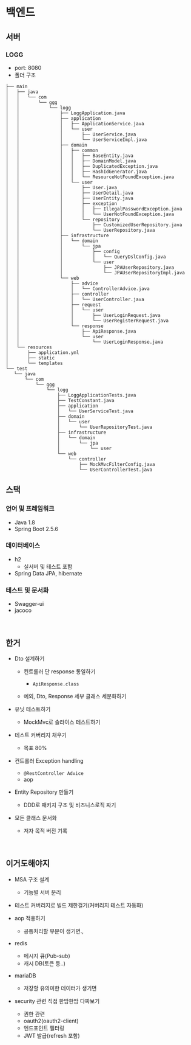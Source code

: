 # 백엔드

## 서버

### LOGG
 - port: 8080
 - 폴더 구조
 ```
 ├── main
│   ├── java
│   │   └── com
│   │       └── ggg
│   │           └── logg
│   │               ├── LoggApplication.java
│   │               ├── application
│   │               │   ├── ApplicationService.java
│   │               │   └── user
│   │               │       ├── UserService.java
│   │               │       └── UserServiceImpl.java
│   │               ├── domain
│   │               │   ├── common
│   │               │   │   ├── BaseEntity.java
│   │               │   │   ├── DomainModel.java
│   │               │   │   ├── DuplicatedException.java
│   │               │   │   ├── HashIdGenerator.java
│   │               │   │   └── ResourceNotFoundException.java
│   │               │   └── user
│   │               │       ├── User.java
│   │               │       ├── UserDetail.java
│   │               │       ├── UserEntity.java
│   │               │       ├── exception
│   │               │       │   ├── IllegalPasswordException.java
│   │               │       │   └── UserNotFoundException.java
│   │               │       └── repository
│   │               │           ├── CustomizedUserRepository.java
│   │               │           └── UserRepository.java
│   │               ├── infrastructure
│   │               │   └── domain
│   │               │       └── jpa
│   │               │           ├── config
│   │               │           │   └── QueryDslConfig.java
│   │               │           └── user
│   │               │               ├── JPAUserRepository.java
│   │               │               └── JPAUserRepositoryImpl.java
│   │               └── web
│   │                   ├── advice
│   │                   │   └── ControllerAdvice.java
│   │                   ├── controller
│   │                   │   └── UserController.java
│   │                   ├── request
│   │                   │   └── user
│   │                   │       ├── UserLoginRequest.java
│   │                   │       └── UserRegisterRequest.java
│   │                   └── response
│   │                       ├── ApiResponse.java
│   │                       └── user
│   │                           └── UserLoginResponse.java
│   └── resources
│       ├── application.yml
│       ├── static
│       └── templates
└── test
    └── java
        └── com
            └── ggg
                └── logg
                    ├── LoggApplicationTests.java
                    ├── TestConstant.java
                    ├── application
                    │   └── UserServiceTest.java
                    ├── domain
                    │   └── user
                    │       └── UserRepositoryTest.java
                    ├── infrastructure
                    │   └── domain
                    │       └── jpa
                    │           └── user
                    └── web
                        └── controller
                            ├── MockMvcFilterConfig.java
                            └── UserControllerTest.java
 ```

## 스택

### 언어 및 프레임워크

- Java 1.8
- Spring Boot 2.5.6


### 데이터베이스
- h2
  - 실서버 및 테스트 포함
- Spring Data JPA, hibernate

### 테스트 및 문서화
- Swagger-ui
- jacoco

<br/>
  
## 한거
- Dto 설계하기
  - 컨트롤러 단 response 통일하기
    - `ApiResponse.class`
  
  - 예외, Dto, Response 세부 클래스 세분화하기

- 유닛 테스트하기
  - MockMvc로 슬라이스 테스트하기

- 테스트 커버리지 채우기
  - 목표 80%
  
- 컨트롤러 Exception handling
  - `@RestController Advice`
  - aop

- Entity Repository 만들기
  - DDD로 패키지 구조 및 비즈니스로직 짜기

- 모든 클래스 문서화
  - 저자 목적 버전 기록

<br/>


## 이거도해야지

- MSA 구조 설계
  - 기능별 서버 분리 

- 테스트 커버리지로 빌드 제한걸기(커버리지 테스트 자동화)


- aop 적용하기
  - 공통처리할 부분이 생기면.,  

- redis
  - 메시지 큐(Pub-sub)
  - 캐시 DB(토큰 등..)

- mariaDB
  - 저장할 유의미한 데이터가 생기면

- security 관련 직접 한땀한땀 다짜보기
  - 권한 관련  
  - oauth2(oauth2-client)
  - 엔드포인트 필터링
  - JWT 발급(refresh 포함)
